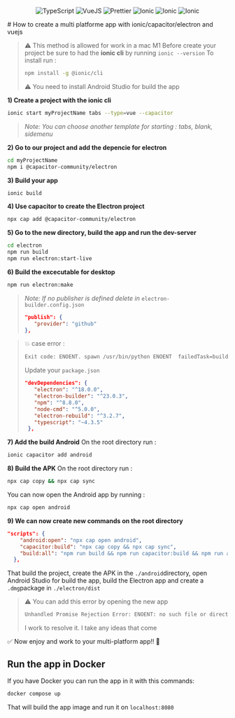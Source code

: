 <p align="center">
<img src="https://img.shields.io/badge/Language-TypeScript-3178c6.svg?style=flat-square" alt="TypeScript" />
<img src="https://img.shields.io/badge/Framework-VueJs-e023e.svg?style=flat-square" alt="VueJS" />
<img src="https://img.shields.io/badge/Code_style-prettier-ff69b4.svg?style=flat-square" alt="Prettier" />
<img src="https://img.shields.io/badge/Ionic-3880ff.svg?style=flat-square" alt="Ionic" />
<img src="https://img.shields.io/badge/Capacitor-1E90FF.svg?style=flat-square" alt="Ionic" />
<img src="https://img.shields.io/badge/Electron-87CEFA.svg?style=flat-square" alt="Ionic" />
</p>
# How to create a multi platforme app with ionic/capacitor/electron and vuejs

> :warning: This method is allowed for work in a mac M1
> Before create your project be sure to had the **ionic cli** by running ``` ionic --version ```
> To install run : 
>```bash 
>npm install -g @ionic/cli
>```
>
> :warning: You need to install Android Studio for build the app

**1) Create a project with the ionic cli**
```bash
ionic start myProjectName tabs --type=vue --capacitor
```
> <g>*Note: You can choose another template for starting : tabs, blank, sidemenu*</g> 

**2) Go to our project and add the depencie for electron**
```bash
cd myProjectName
npm i @capacitor-community/electron
```
**3) Build your app**
```bash
ionic build
```
**4) Use capacitor to create the Electron project**
```bash
npx cap add @capacitor-community/electron
```
**5) Go to the new directory, build the app and run the dev-server**
```bash
cd electron
npm run build
npm run electron:start-live
```
**6) Build the excecutable for desktop**
```bash
npm run electron:make
```
> *Note: If no publisher is defined delete in* ```electron-builder.config.json```
>```json
>"publish": {
>    "provider": "github"
>},
>```

> :boom: case error :
>
> ```bash 
> Exit code: ENOENT. spawn /usr/bin/python ENOENT  failedTask=build > stackTrace=Error: Exit code: ENOENT. spawn /usr/bin/python ENOENT
>```
>
> Update your ```package.json```
>```json
>"devDependencies": {
>    "electron": "^18.0.0",
>    "electron-builder": "^23.0.3",
>    "npm": "^8.8.0",
>    "node-cmd": "^5.0.0",
>    "electron-rebuild": "^3.2.7",
>    "typescript": "~4.3.5"
>  },
>```

**7) Add the build Android**
On the root directory run :
```bash
ionic capacitor add android
```

**8) Build the APK**
On the root directory run :
```bash
npx cap copy && npx cap sync
```
You can now open the Android app by running :
```bash
npx cap open android
```

**9) We can now create new commands on the root directory**
```json
"scripts": {
    "android:open": "npx cap open android",
    "capacitor:build": "npx cap copy && npx cap sync",
    "build:all": "npm run build && npm run capacitor:build && npm run android:open && cp -r ./dist ./electron/app && npm --prefix ./electron run build && npm --prefix ./electron run electron:make"
  },
```
That build the project, create the APK in the ```./android```directory, open Android Studio for build the app, build the Electron app and create a ```.dmg```package in ```./electron/dist``` 

> :warning: You can add this error by opening the new app
> ```bash
> Unhandled Promise Rejection Error: ENOENT: no such file or directory, open '/Applications/test-project.app/Contents/> > Resources/app-update.yml'
>```
> I work to resolve it. I take any ideas that come

:white_check_mark: Now enjoy and work to your multi-platform app!! :rocket:

## Run the app in Docker
If you have Docker you can run the app in it with this commands:
```bash
docker compose up
```
That will build the app image and run it on ```localhost:8080```
